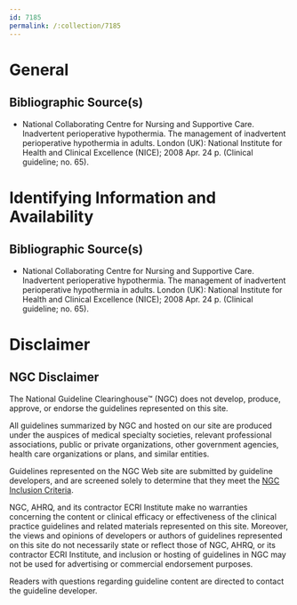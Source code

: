 ```yaml
---
id: 7185
permalink: /:collection/7185
---
```


# General

## Bibliographic Source(s)

- National Collaborating Centre for Nursing and Supportive Care. Inadvertent perioperative hypothermia. The management of inadvertent perioperative hypothermia in adults. London (UK): National Institute for Health and Clinical Excellence (NICE); 2008 Apr. 24 p. (Clinical guideline; no. 65).

# Identifying Information and Availability

## Bibliographic Source(s)

- National Collaborating Centre for Nursing and Supportive Care. Inadvertent perioperative hypothermia. The management of inadvertent perioperative hypothermia in adults. London (UK): National Institute for Health and Clinical Excellence (NICE); 2008 Apr. 24 p. (Clinical guideline; no. 65).

# Disclaimer

## NGC Disclaimer

The National Guideline Clearinghouse™ (NGC) does not develop, produce, approve, or endorse the guidelines represented on this site.

All guidelines summarized by NGC and hosted on our site are produced under the auspices of medical specialty societies, relevant professional associations, public or private organizations, other government agencies, health care organizations or plans, and similar entities.

Guidelines represented on the NGC Web site are submitted by guideline developers, and are screened solely to determine that they meet the [NGC Inclusion Criteria](/help-and-about/summaries/inclusion-criteria).

NGC, AHRQ, and its contractor ECRI Institute make no warranties concerning the content or clinical efficacy or effectiveness of the clinical practice guidelines and related materials represented on this site. Moreover, the views and opinions of developers or authors of guidelines represented on this site do not necessarily state or reflect those of NGC, AHRQ, or its contractor ECRI Institute, and inclusion or hosting of guidelines in NGC may not be used for advertising or commercial endorsement purposes.

Readers with questions regarding guideline content are directed to contact the guideline developer.

